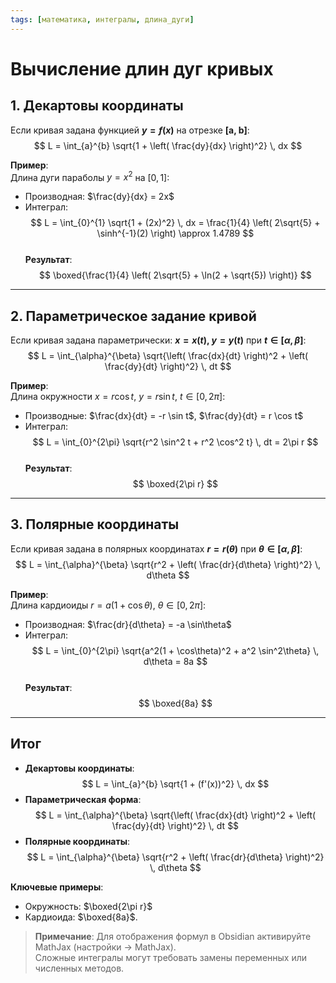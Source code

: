 ```yaml
---
tags: [математика, интегралы, длина_дуги]
---
```


# Вычисление длин дуг кривых

## 1. Декартовы координаты  
Если кривая задана функцией **$y = f(x)$** на отрезке **[a, b]**:  
$$
L = \int_{a}^{b} \sqrt{1 + \left( \frac{dy}{dx} \right)^2} \, dx
$$

**Пример**:  
Длина дуги параболы $y = x^2$ на $[0, 1]$:  
- Производная: $\frac{dy}{dx} = 2x$  
- Интеграл:  
$$
L = \int_{0}^{1} \sqrt{1 + (2x)^2} \, dx = \frac{1}{4} \left( 2\sqrt{5} + \sinh^{-1}(2) \right) \approx 1.4789
$$  
**Результат**:  
$$
\boxed{\frac{1}{4} \left( 2\sqrt{5} + \ln(2 + \sqrt{5}) \right)}
$$

---

## 2. Параметрическое задание кривой  
Если кривая задана параметрически: **$x = x(t)$, $y = y(t)$** при **$t \in [\alpha, \beta]$**:
$$
L = \int_{\alpha}^{\beta} \sqrt{\left( \frac{dx}{dt} \right)^2 + \left( \frac{dy}{dt} \right)^2} \, dt
$$

**Пример**:  
Длина окружности $x = r \cos t$, $y = r \sin t$, $t \in [0, 2\pi]$:  
- Производные: $\frac{dx}{dt} = -r \sin t$, $\frac{dy}{dt} = r \cos t$  
- Интеграл:  
$$
L = \int_{0}^{2\pi} \sqrt{r^2 \sin^2 t + r^2 \cos^2 t} \, dt = 2\pi r
$$  
**Результат**:  
$$
\boxed{2\pi r}
$$

---

## 3. Полярные координаты  
Если кривая задана в полярных координатах **$r = r(\theta)$** при **$\theta \in [\alpha, \beta]$**:
$$
L = \int_{\alpha}^{\beta} \sqrt{r^2 + \left( \frac{dr}{d\theta} \right)^2} \, d\theta
$$

**Пример**:  
Длина кардиоиды $r = a(1 + \cos\theta)$, $\theta \in [0, 2\pi]$:  
- Производная: $\frac{dr}{d\theta} = -a \sin\theta$  
- Интеграл:  
$$
L = \int_{0}^{2\pi} \sqrt{a^2(1 + \cos\theta)^2 + a^2 \sin^2\theta} \, d\theta = 8a
$$  
**Результат**:  
$$
\boxed{8a}
$$

---

## Итог  
- **Декартовы координаты**:  
  $$ L = \int_{a}^{b} \sqrt{1 + (f'(x))^2} \, dx $$  
- **Параметрическая форма**:  
  $$ L = \int_{\alpha}^{\beta} \sqrt{\left( \frac{dx}{dt} \right)^2 + \left( \frac{dy}{dt} \right)^2} \, dt $$  
- **Полярные координаты**:  
  $$ L = \int_{\alpha}^{\beta} \sqrt{r^2 + \left( \frac{dr}{d\theta} \right)^2} \, d\theta $$  

**Ключевые примеры**:  
- Окружность: $\boxed{2\pi r}$  
- Кардиоида: $\boxed{8a}$.

> **Примечание**: Для отображения формул в Obsidian активируйте MathJax (настройки → MathJax).  
> Сложные интегралы могут требовать замены переменных или численных методов.